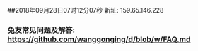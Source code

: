 ##2018年09月28日07时12分07秒 新址: 159.65.146.228
### 兔友常见问题及解答: https://github.com/wanggonging/d/blob/w/FAQ.md
